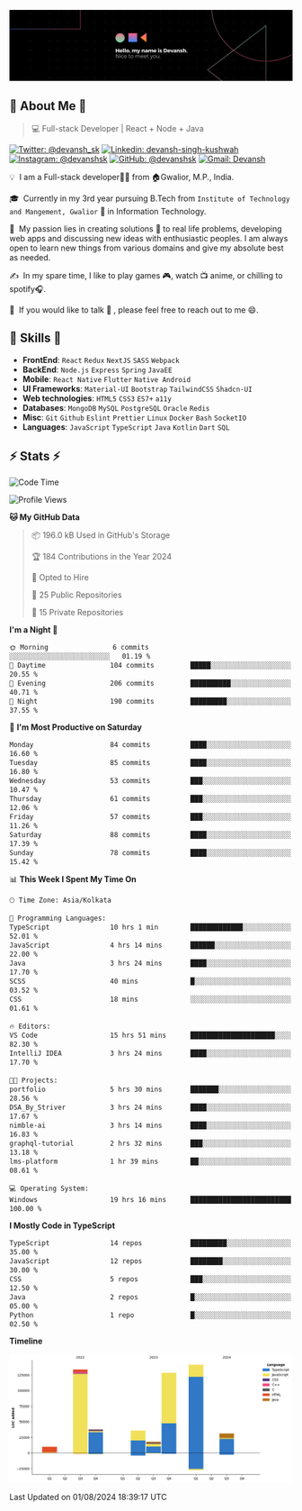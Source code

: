 ![Banner](./Devansh%20Singh%20Banner.png)

## 👋 About Me 👋

> 💻 Full-stack Developer | React + Node + Java

[![Twitter: @devansh_sk](https://img.shields.io/twitter/follow/devansh_sk?style=social)](https://twitter.com/devansh_sk)
[![Linkedin: devansh-singh-kushwah](https://img.shields.io/badge/-Devansh%20Singh%20Kushwah-blue?style=flat-square&logo=Linkedin&logoColor=white&link=https://www.linkedin.com/in/devanshsk/)](https://www.linkedin.com/in/devanshsk/)
[![Instagram: @devanshsk](https://img.shields.io/badge/-devanshsk-E4405F?style=flat-square&logo=instagram&logoColor=white)](https://instagram.com/devanshsk)
[![GitHub: @devanshsk](https://img.shields.io/github/followers/devanshsk?label=follow&style=social)](https://github.com/devanshsk)
[![Gmail: Devansh](https://img.shields.io/badge/Gmail-D14836?style=flat-square&logo=gmail&logoColor=white)](mailto:work.devanshsk@gmail.com)

💡 &nbsp;I am a Full-stack developer🧑‍💻 from 🏠Gwalior, M.P., India.

🎓 &nbsp;Currently in my 3rd year pursuing B.Tech from `Institute of Technology and Mangement, Gwalior` 🏫 in Information Technology.

🌱 &nbsp;My passion lies in creating solutions 🚩 to real life problems, developing web apps and discussing new ideas with enthusiastic peoples.
I am always open to learn new things from various domains and give my absolute best as needed.

✍️ &nbsp;In my spare time, I like to play games 🎮, watch 📺 anime, or chilling to spotify🎧.

💬 &nbsp;If you would like to talk 👋 , please feel free to reach out to me 😄.

##  🎉 Skills  🎉
- **FrontEnd**: `React` `Redux` `NextJS` `SASS` `Webpack`
- **BackEnd**: `Node.js` `Express` `Spring` `JavaEE`
- **Mobile**: `React Native` `Flutter` `Native Android`
- **UI Frameworks**: `Material-UI` `Bootstrap` `TailwindCSS` `Shadcn-UI`
- **Web technologies**: `HTML5` `CSS3` `ES7+` `a11y`
- **Databases**: `MongoDB` `MySQL` `PostgreSQL` `Oracle` `Redis`
- **Misc**: `Git` `Github` `Eslint` `Prettier` `Linux` `Docker` `Bash` `SocketIO`
- **Languages**: `JavaScript` `TypeScript` `Java` `Kotlin` `Dart` `SQL`

## ⚡ Stats ⚡
<!--START_SECTION:waka-->
![Code Time](http://img.shields.io/badge/Code%20Time-199%20hrs%2054%20mins-blue)

![Profile Views](http://img.shields.io/badge/Profile%20Views-13-blue)

**🐱 My GitHub Data** 

> 📦 196.0 kB Used in GitHub's Storage 
 > 
> 🏆 184 Contributions in the Year 2024
 > 
> 💼 Opted to Hire
 > 
> 📜 25 Public Repositories 
 > 
> 🔑 15 Private Repositories 
 > 
**I'm a Night 🦉** 

```text
🌞 Morning                6 commits           ░░░░░░░░░░░░░░░░░░░░░░░░░   01.19 % 
🌆 Daytime                104 commits         █████░░░░░░░░░░░░░░░░░░░░   20.55 % 
🌃 Evening                206 commits         ██████████░░░░░░░░░░░░░░░   40.71 % 
🌙 Night                  190 commits         █████████░░░░░░░░░░░░░░░░   37.55 % 
```
📅 **I'm Most Productive on Saturday** 

```text
Monday                   84 commits          ████░░░░░░░░░░░░░░░░░░░░░   16.60 % 
Tuesday                  85 commits          ████░░░░░░░░░░░░░░░░░░░░░   16.80 % 
Wednesday                53 commits          ███░░░░░░░░░░░░░░░░░░░░░░   10.47 % 
Thursday                 61 commits          ███░░░░░░░░░░░░░░░░░░░░░░   12.06 % 
Friday                   57 commits          ███░░░░░░░░░░░░░░░░░░░░░░   11.26 % 
Saturday                 88 commits          ████░░░░░░░░░░░░░░░░░░░░░   17.39 % 
Sunday                   78 commits          ████░░░░░░░░░░░░░░░░░░░░░   15.42 % 
```


📊 **This Week I Spent My Time On** 

```text
🕑︎ Time Zone: Asia/Kolkata

💬 Programming Languages: 
TypeScript               10 hrs 1 min        █████████████░░░░░░░░░░░░   52.01 % 
JavaScript               4 hrs 14 mins       ██████░░░░░░░░░░░░░░░░░░░   22.00 % 
Java                     3 hrs 24 mins       ████░░░░░░░░░░░░░░░░░░░░░   17.70 % 
SCSS                     40 mins             █░░░░░░░░░░░░░░░░░░░░░░░░   03.52 % 
CSS                      18 mins             ░░░░░░░░░░░░░░░░░░░░░░░░░   01.61 % 

🔥 Editors: 
VS Code                  15 hrs 51 mins      █████████████████████░░░░   82.30 % 
IntelliJ IDEA            3 hrs 24 mins       ████░░░░░░░░░░░░░░░░░░░░░   17.70 % 

🐱‍💻 Projects: 
portfolio                5 hrs 30 mins       ███████░░░░░░░░░░░░░░░░░░   28.56 % 
DSA_By_Striver           3 hrs 24 mins       ████░░░░░░░░░░░░░░░░░░░░░   17.67 % 
nimble-ai                3 hrs 14 mins       ████░░░░░░░░░░░░░░░░░░░░░   16.83 % 
graphql-tutorial         2 hrs 32 mins       ███░░░░░░░░░░░░░░░░░░░░░░   13.18 % 
lms-platform             1 hr 39 mins        ██░░░░░░░░░░░░░░░░░░░░░░░   08.61 % 

💻 Operating System: 
Windows                  19 hrs 16 mins      █████████████████████████   100.00 % 
```

**I Mostly Code in TypeScript** 

```text
TypeScript               14 repos            █████████░░░░░░░░░░░░░░░░   35.00 % 
JavaScript               12 repos            ████████░░░░░░░░░░░░░░░░░   30.00 % 
CSS                      5 repos             ███░░░░░░░░░░░░░░░░░░░░░░   12.50 % 
Java                     2 repos             █░░░░░░░░░░░░░░░░░░░░░░░░   05.00 % 
Python                   1 repo              █░░░░░░░░░░░░░░░░░░░░░░░░   02.50 % 
```



**Timeline**

![Lines of Code chart](https://raw.githubusercontent.com/DevanshSK/DevanshSK/main/assets/bar_graph.png)


 Last Updated on 01/08/2024 18:39:17 UTC
<!--END_SECTION:waka-->

